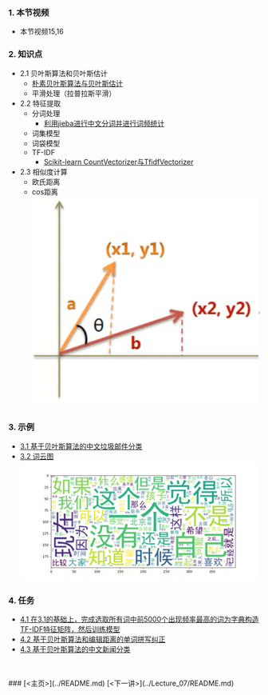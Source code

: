 ### 1. 本节视频
- 本节视频15,16
### 2. 知识点
- 2.1 贝叶斯算法和贝叶斯估计
    - [朴素贝叶斯算法与贝叶斯估计](https://blog.csdn.net/The_lastest/article/details/78807198)
    - 平滑处理（拉普拉斯平滑）
- 2.2 特征提取
    - 分词处理
        - [利用jieba进行中文分词并进行词频统计](https://blog.csdn.net/The_lastest/article/details/81027387)
    - 词集模型
    - 词袋模型
    - TF-IDF
        - [Scikit-learn CountVectorizer与TfidfVectorizer](https://blog.csdn.net/The_lastest/article/details/79093407)
- 2.3 相似度计算
    - 欧氏距离
    - cos距离
    ![p18](./data/p18.png)
### 3. 示例
- [3.1 基于贝叶斯算法的中文垃圾邮件分类](ex1.py)
- [3.2 词云图](word_cloud.py)
![p](./data/Figure_1.png)
### 4. 任务
- [4.1 在3.1的基础上，完成选取所有词中前5000个出现频率最高的词为字典构造TF-IDF特征矩阵，然后训练模型]()
- [4.2 基于贝叶斯算法和编辑距离的单词拼写纠正](ex2.py)
- [4.3 基于贝叶斯算法的中文新闻分类](ex3.py)
<br>
<br>
 ### [<主页>](../README.md) [<下一讲>](../Lecture_07/README.md)